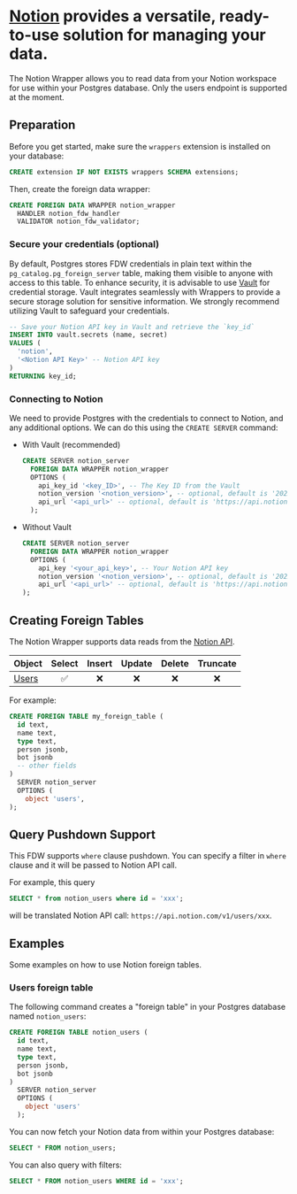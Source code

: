 # [Notion](https://notion.so/) provides a versatile, ready-to-use solution for managing your data.


The Notion Wrapper allows you to read data from your Notion workspace for use within your Postgres database. Only the users endpoint is supported at the moment.

## Preparation

Before you get started, make sure the `wrappers` extension is installed on your database:

```sql
CREATE extension IF NOT EXISTS wrappers SCHEMA extensions;
```

Then, create the foreign data wrapper:

```sql
CREATE FOREIGN DATA WRAPPER notion_wrapper
  HANDLER notion_fdw_handler
  VALIDATOR notion_fdw_validator;
```

### Secure your credentials (optional)

By default, Postgres stores FDW credentials in plain text within the `pg_catalog.pg_foreign_server` table, making them visible to anyone with access to this table. To enhance security, it is advisable to use [Vault](https://supabase.com/docs/guides/database/vault) for credential storage. Vault integrates seamlessly with Wrappers to provide a secure storage solution for sensitive information. We strongly recommend utilizing Vault to safeguard your credentials.

```sql
-- Save your Notion API key in Vault and retrieve the `key_id`
INSERT INTO vault.secrets (name, secret)
VALUES (
  'notion',
  '<Notion API Key>' -- Notion API key
)
RETURNING key_id;
```

### Connecting to Notion

We need to provide Postgres with the credentials to connect to Notion, and any additional options. We can do this using the `CREATE SERVER` command:

- With Vault (recommended)

  ```sql
  CREATE SERVER notion_server
    FOREIGN DATA WRAPPER notion_wrapper
    OPTIONS (
      api_key_id '<key_ID>', -- The Key ID from the Vault
      notion_version '<notion_version>', -- optional, default is '2022-06-28'
      api_url '<api_url>' -- optional, default is 'https://api.notion.com/v1/'
    );
  ```

- Without Vault

  ```sql
  CREATE SERVER notion_server
    FOREIGN DATA WRAPPER notion_wrapper
    OPTIONS (
      api_key '<your_api_key>', -- Your Notion API key
      notion_version '<notion_version>', -- optional, default is '2022-06-28'
      api_url '<api_url>' -- optional, default is 'https://api.notion.com/v1/'
  );
  ```

## Creating Foreign Tables

The Notion Wrapper supports data reads from the [Notion API](https://developers.notion.com/reference).

| Object                                                     | Select | Insert | Update | Delete | Truncate |
| ---------------------------------------------------------- | :----: | :----: | :----: | :----: | :------: |
| [Users](https://developers.notion.com/reference/get-users) |   ✅   |   ❌   |   ❌   |   ❌   |    ❌    |

For example:

```sql
CREATE FOREIGN TABLE my_foreign_table (
  id text,
  name text,
  type text,
  person jsonb,
  bot jsonb
  -- other fields
)
  SERVER notion_server
  OPTIONS (
    object 'users',
);
```

## Query Pushdown Support

This FDW supports `where` clause pushdown. You can specify a filter in `where` clause and it will be passed to Notion API call.

For example, this query

```sql
SELECT * from notion_users where id = 'xxx';
```

will be translated Notion API call: `https://api.notion.com/v1/users/xxx`.

## Examples

Some examples on how to use Notion foreign tables.

### Users foreign table

The following command creates a "foreign table" in your Postgres database named `notion_users`:

```sql
CREATE FOREIGN TABLE notion_users (
  id text,
  name text,
  type text,
  person jsonb,
  bot jsonb
)
  SERVER notion_server
  OPTIONS (
    object 'users'
  );
```

You can now fetch your Notion data from within your Postgres database:

```sql
SELECT * FROM notion_users;
```

You can also query with filters:

```sql
SELECT * FROM notion_users WHERE id = 'xxx';
```
